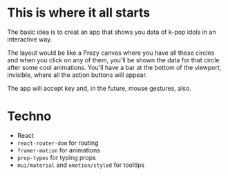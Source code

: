 # This is where it all starts

The basic idea is to creat an app that shows you data of k-pop idols in an interactive way.

The layout would be like a Prezy canvas where you have all these circles and when you click on any of them, you'll be shown the data for that circle after some cool animations. You'll have a bar at the bottom of the viewport, invisible, where all the action buttons will appear.

The app will accept key and, in the future, mouse gestures, also.

# Techno

- React
- `react-router-dom` for routing
- `framer-motion` for animations
- `prop-types` for typing props
- `mui/material` and `emotion/styled` for tooltips

